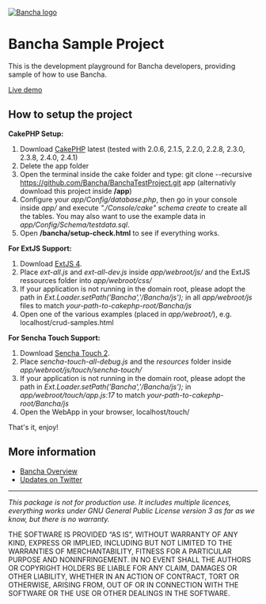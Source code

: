 [![Bancha logo](http://docs.banchaproject.com/wiki/images/github-logo.png)](http://banchaproject.com)

Bancha Sample Project
=============================

This is the development playground for Bancha developers, providing sample of how to use Bancha.

[Live demo](http://samples.banchaproject.com)


How to setup the project
------------------------

__CakePHP Setup:__

1. Download [CakePHP](http://www.cakephp.org) latest (tested with 2.0.6, 2.1.5, 2.2.0, 2.2.8, 2.3.0, 2.3.8, 2.4.0, 2.4.1)
1. Delete the app folder
1. Open the terminal inside the cake folder and type: git clone --recursive https://github.com/Bancha/BanchaTestProject.git app (alternativly download this project inside __/app__)
1. Configure your _app/Config/database.php_, then go in your console inside _app/_ and execute _"./Console/cake" schema create_ to create all the tables. You may also want to use the example data in _app/Config/Schema/testdata.sql_.
1. Open __/bancha/setup-check.html__ to see if everything works.

__For ExtJS Support:__

1. Download [ExtJS 4](http://www.sencha.com/products/extjs/download/).
1. Place _ext-all.js_ and _ext-all-dev.js_ inside _app/webroot/js/_ and the ExtJS ressources folder into _app/webroot/css/_
1. If your application is not running in the domain root, please adopt the path in _Ext.Loader.setPath('Bancha','/Bancha/js');_ in all _app/webroot/js_ files to match _your-path-to-cakephp-root/Bancha/js_
1. Open one of the various examples (placed in _app/webroot/_), e.g. localhost/crud-samples.html

__For Sencha Touch Support:__

1. Download [Sencha Touch 2](http://www.sencha.com/products/touch/download/).
1. Place _sencha-touch-all-debug.js_ and the _resources_ folder inside _app/webroot/js/touch/sencha-touch/_
1. If your application is not running in the domain root, please adopt the path in _Ext.Loader.setPath('Bancha','/Bancha/js');_ in _app/webroot/touch/app.js:17_ to match _your-path-to-cakephp-root/Bancha/js_
1. Open the WebApp in your browser, localhost/touch/



That's it, enjoy!



More information
----------------

*   [Bancha Overview](http://banchaproject.org/)
*   [Updates on Twitter](http://twitter.com/#!/banchaproject)

-------------------------

_This package is not for production use. It includes multiple licences, 
everything works under GNU General Public License version 3 as far as we 
know, but there is no warranty._

THE SOFTWARE IS PROVIDED “AS IS”, WITHOUT WARRANTY OF ANY KIND, EXPRESS OR
IMPLIED, INCLUDING BUT NOT LIMITED TO THE WARRANTIES OF MERCHANTABILITY,
FITNESS FOR A PARTICULAR PURPOSE AND NONINFRINGEMENT. IN NO EVENT SHALL THE
AUTHORS OR COPYRIGHT HOLDERS BE LIABLE FOR ANY CLAIM, DAMAGES OR OTHER
LIABILITY, WHETHER IN AN ACTION OF CONTRACT, TORT OR OTHERWISE, ARISING FROM,
OUT OF OR IN CONNECTION WITH THE SOFTWARE OR THE USE OR OTHER DEALINGS IN
THE SOFTWARE.
